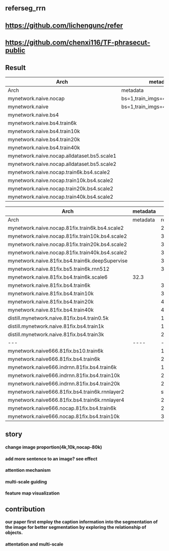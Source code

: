 ## referseg_rrn

##  https://github.com/lichengunc/refer
##  https://github.com/chenxi116/TF-phrasecut-public

## Result

Arch|metadata|result|
|---|----|----|
Arch|metadata|result|
mynetwork.naive.nocap|bs=1,train_imgs=4k,val_imgs=1k|14.5|
mynetwork.naive|bs=1,train_imgs=4k,val_imgs=1k|22.3|
mynetwork.naive.bs4||25.6|
mynetwork.naive.bs4.train6k||28.97|
mynetwork.naive.bs4.train10k||33.27|
mynetwork.naive.bs4.train20k||37.2|
mynetwork.naive.bs4.train40k||42.24|
mynetwork.naive.nocap.alldataset.bs5.scale1||38.7|
mynetwork.naive.nocap.alldataset.bs5.scale2||37.8(epoch8)|
mynetwork.naive.nocap.train6k.bs4.scale2||26.4
mynetwork.naive.nocap.train10k.bs4.scale2||28.49|
mynetwork.naive.nocap.train20k.bs4.scale2||33.2|
mynetwork.naive.nocap.train40k.bs4.scale2||35.56|



Arch|metadata|result|
|---|----|----|
Arch|metadata|result|
mynetwork.naive.nocap.81fix.train6k.bs4.scale2||29.8|
mynetwork.naive.nocap.81fix.train10k.bs4.scale2||31.8|
mynetwork.naive.nocap.81fix.train20k.bs4.scale2||34.56|
mynetwork.naive.nocap.81fix.train40k.bs4.scale2||38.1|
mynetwork.naive.81fix.bs4.train6k.deepSupervise||30.4|
mynetwork.naive.81fix.bs5.train6k.rnn512||33.0|
mynetwork.naive.81fix.bs4.train6k.scale6|32.3|
mynetwork.naive.81fix.bs4.train6k||33.64|
mynetwork.naive.81fix.bs4.train10k||37.29|
mynetwork.naive.81fix.bs4.train20k||41.8|
mynetwork.naive.81fix.bs4.train40k||44.7(epoch8),stucked|
distill.mynetwork.naive.81fix.bs4.train0.5k||12.4|
distill.mynetwork.naive.81fix.bs4.train1k||18.5|
distill.mynetwork.naive.81fix.bs4.train3k||22.1|
|---|----|----|
mynetwork.naive666.81fix.bs10.train6k||13.29|
mynetwork.naive666.81fix.bs4.train6k||21.2|
mynetwork.naive666.indrnn.81fix.bs4.train6k||16.0|
mynetwork.naive666.indrnn.81fix.bs4.train10k||21.9|
mynetwork.naive666.indrnn.81fix.bs4.train20k||28.46|
mynetwork.naive666.81fix.bs4.train6k.rnnlayer2||stopped|
mynetwork.naive666.81fix.bs4.train6k.rnnlayer4||24.8|
mynetwork.naive666.nocap.81fix.bs4.train6k||28.26|
mynetwork.naive666.nocap.81fix.bs4.train10k||30|









## story

#### change image proportion(4k,10k,nocap-80k)
#### add more sentence to an image? see effect
#### attention mechanism
#### multi-scale guiding
#### feature map visualization

## contribution

#### our paper first employ the caption information into the segmentation of the image for better segmentation by exploring the relationship of objects.

#### attentation and multi-scale




